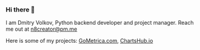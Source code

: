 ### Hi there 👋

I am Dmitry Volkov, Python backend developer and project manager. Reach me out at n8creator@pm.me

Here is some of my projects: [GoMetrica.com](https://gometrica.com), [ChartsHub.io](https://chartshub.io)
